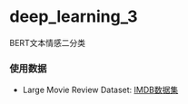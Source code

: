 # deep_learning_3

BERT文本情感二分类

### 使用数据

- Large Movie Review Dataset: [IMDB数据集](http://ai.stanford.edu/~amaas/data/sentiment/)
